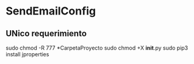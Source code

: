 # SendEmailConfig
## UNico requerimiento
sudo chmod -R 777 *CarpetaProyecto
sudo chmod +X __init__.py
sudo pip3 install jproperties
